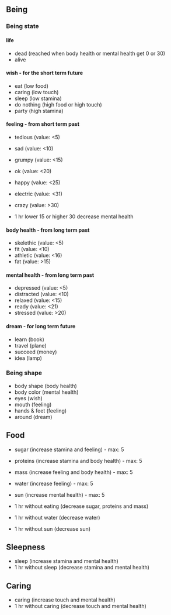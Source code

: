## Being

### Being state

#### life

- dead (reached when body health or mental health get 0 or 30)
- alive

#### wish - for the short term future

- eat (low food)
- caring (low touch)
- sleep (low stamina)
- do nothing (high food or high touch)
- party (high stamina)

#### feeling - from short term past

- tedious (value: <5)
- sad (value: <10)
- grumpy (value: <15)
- ok (value: <20)
- happy (value: <25)
- electric (value: <31)
- crazy (value: >30)

- 1 hr lower 15 or higher 30 decrease mental health

#### body health - from long term past

- skelethic (value: <5)
- fit (value: <10)
- athletic (value: <16)
- fat (value: >15)

#### mental health - from long term past

- depressed (value: <5)
- distracted (value: <10)
- relaxed (value: <15)
- ready (value: <21)
- stressed (value: >20)

#### dream - for long term future

- learn (book)
- travel (plane)
- succeed (money)
- idea (lamp)

### Being shape

- body shape (body health)
- body color (mental health)
- eyes (wish)
- mouth (feeling)
- hands & feet (feeling)
- around (dream)

## Food

- sugar (increase stamina and feeling) - max: 5
- proteins (increase stamina and body health) - max: 5
- mass (increase feeling and body health) - max: 5
- water (increase feeling) - max: 5
- sun (increase mental health) - max: 5

- 1 hr without eating (decrease sugar, proteins and mass)
- 1 hr without water (decrease water)
- 1 hr without sun (decrease sun)

## Sleepness

- sleep (increase stamina and mental health)
- 1 hr without sleep (decrease stamina and mental health)

## Caring

- caring (increase touch and mental health)
- 1 hr without caring (decrease touch and mental health)
